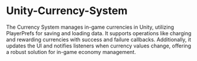 # Unity-Currency-System
The Currency System manages in-game currencies in Unity, utilizing PlayerPrefs for saving and loading data. It supports operations like charging and rewarding currencies with success and failure callbacks. Additionally, it updates the UI and notifies listeners when currency values change, offering a robust solution for in-game economy management.
